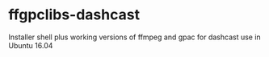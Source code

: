 # ffgpclibs-dashcast
Installer shell plus working versions of ffmpeg and gpac for dashcast use in Ubuntu 16.04

